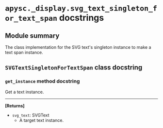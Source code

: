 # `apysc._display.svg_text_singleton_for_text_span` docstrings

## Module summary

The class implementation for the SVG text's singleton instance to make a text span instance.

## `SVGTextSingletonForTextSpan` class docstring

### `get_instance` method docstring

Get a text instance.<hr>

**[Returns]**

- `svg_text`: SVGText
  - A target text instance.